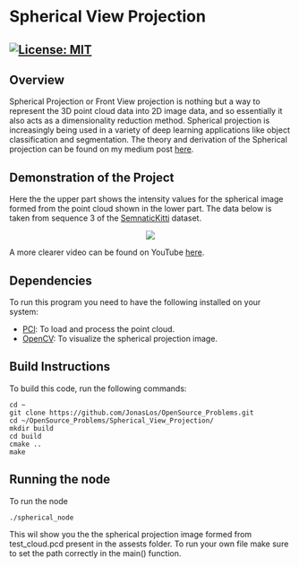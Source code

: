 # Spherical View Projection

[![License: MIT](https://img.shields.io/badge/License-MIT-yellow.svg)](https://opensource.org/licenses/MIT)
---
## Overview
Spherical Projection or Front View projection is nothing but a way to represent the 3D point cloud data into 2D image data, and so essentially it also acts as a dimensionality reduction method. Spherical projection is increasingly being used in a variety of deep learning applications like object classification and segmentation. The theory and derivation of the Spherical projection can be found on my medium post [here](https://medium.com/@topiwala.anirudh/spherical-projection-for-point-clouds-56a2fc258e6c).

## Demonstration of the Project

Here the the upper part shows the intensity values for the spherical image formed from the point cloud shown in the lower part. The data below is taken from sequence 3 of the [SemnaticKitti](http://semantic-kitti.org/) dataset.
<p align="center">
<img src="https://github.com/anirudhtopiwala/OpenSource_Problems/blob/master/Spherical_View_Projection/assests/Sphereical_projection.gif">
</p>

A more clearer video can be found on YouTube [here](https://youtu.be/1vSI_j435Vs).

## Dependencies
To run this program you need to have the following installed on your system:
* [PCl](http://pointclouds.org/): To load and process the point cloud.
* [OpenCV](https://opencv.org/): To visualize the spherical projection image.

## Build Instructions

To build this code, run the following commands:
```
cd ~
git clone https://github.com/JonasLos/OpenSource_Problems.git
cd ~/OpenSource_Problems/Spherical_View_Projection/
mkdir build
cd build
cmake ..
make
```

## Running the node
To run the node
```
./spherical_node 
```
This wil show you the the spherical projection image formed from test_cloud.pcd present in the assests folder. To run your own file make sure to set the path correctly in the main() function.

```

